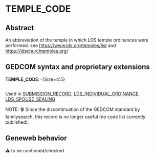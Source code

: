 ﻿# TEMPLE_CODE
## Abstract
An abbreviation of the temple in which LDS temple ordinances were performed. see
https://www.lds.org/temples/list and https://ldschurchtemples.org/


## GEDCOM syntax and proprietary extensions

**TEMPLE_CODE**:={Size=4:5}
<pre>
</pre>
Used in <a href=Ged.SUBMISSION_RECORD.md>SUBMISSION_RECORD</a>, <a href=Ged.LDS_INDIVIDUAL_ORDINANCE.md>LDS_INDIVIDUAL_ORDINANCE</a>, <a href=Ged.LDS_SPOUSE_SEALING.md>LDS_SPOUSE_SEALING</a><br />


NOTE: :wastebasket: Since the discontinuation of the GEDCOM standard by familysearch, this record is no longer useful (no code list currently published).

## Geneweb behavior



:warning: to be continued/checked

